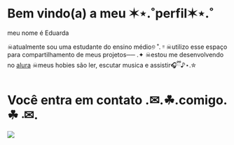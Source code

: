 # Bem vindo(a) a meu ✶⋆.˚perfil✶⋆.˚
meu nome é Eduarda 

☠︎︎atualmente sou uma estudante do ensino médio୭ ˚. ᵎᵎ
☠︎︎utilizo esse espaço para compartilhamento de meus projetos── .✦
☠︎︎estou me desenvolvendo no [alura](https://www.com.br)
☠︎︎meus hobies são ler, escutar musica e assistir🎧ྀི♪⋆.✮

# Você entra em contato  .✉.☘︎.comigo.☘︎ ܁✉.


![](✎https://www.google.com/url?sa=i&url=https%3A%2F%2Fscreenrant.com%2Fcobra-kai-johnny-william-zabka-fan-reaction-different%2F&psig=AOvVaw2vugIEDnhRk_Krr-XbIgZh&ust=1746014195775000&source=images&cd=vfe&opi=89978449&ved=0CBQQjRxqFwoTCKjV8vSX_YwDFQAAAAAdAAAAABAE)
